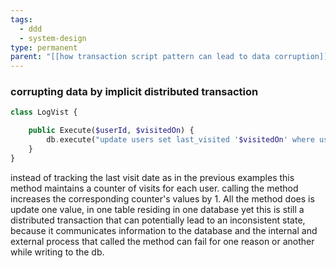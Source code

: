 ```yaml
---
tags:
  - ddd
  - system-design
type: permanent
parent: "[[how transaction script pattern can lead to data corruption]]"
---
```


### corrupting data by implicit distributed transaction

```PHP
class LogVist {

	public Execute($userId, $visitedOn) {
		db.execute("update users set last_visited '$visitedOn' where user_id='$userId'")
	}
}
```
instead of tracking the last visit date as in the previous examples this method maintains a counter of visits for each user. calling the method increases the corresponding counter's values by 1. All the method does is update one value, in one table residing in one database yet this is still a distributed transaction that can potentially lead to an inconsistent state, because it communicates information to the database and the internal and external process that called the method can fail for one reason or another while writing to the db.
